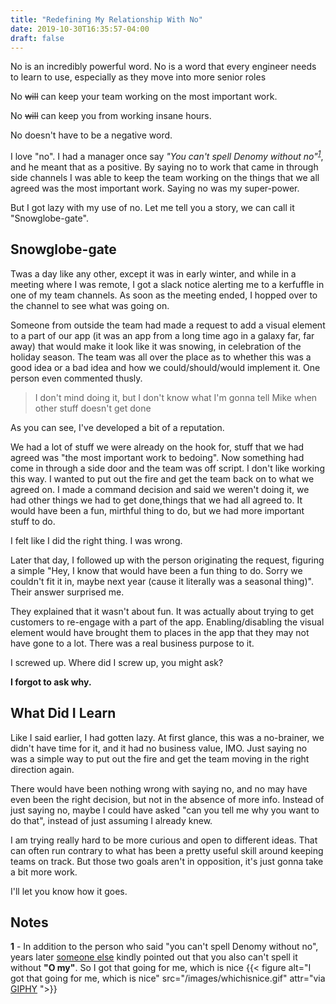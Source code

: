 ```yaml
---
title: "Redefining My Relationship With No"
date: 2019-10-30T16:35:57-04:00
draft: false
---
```


No is an incredibly powerful word. No is a word that every engineer needs to learn to use, especially as they move into more senior roles

No ~~will~~ can keep your team working on the most important work.

No ~~will~~ can keep you from working insane hours.

No doesn't have to be a negative word.

I love "no". I had a manager once say *"You can't spell Denomy without no"<sup><a href="#note1">1</a></sup>*, and he meant that as a positive. By saying no to work that came in through side channels I was able to keep the team working on the things that we all agreed was the most important work. Saying no was my super-power.

But I got lazy with my use of no. Let me tell you a story, we can call it "Snowglobe-gate".

## Snowglobe-gate
Twas a day like any other, except it was in early winter, and while in a meeting where I was remote, I got a slack notice alerting me to a kerfuffle in one of my team channels. As soon as the meeting ended, I hopped over to the channel to see what was going on.

Someone from outside the team had made a request to add a visual element to a part of our app (it was an app from a long time ago in a galaxy far, far away) that would make it look like it was snowing, in celebration of the holiday season. The team was all over the place as to whether this was a good idea or a bad idea and how we could/should/would implement it. One person even commented thusly.

> I don't mind doing it, but I don't know what I'm gonna tell Mike when other stuff doesn't get done

As you can see, I've developed a bit of a reputation.

We had a lot of stuff we were already on the hook for, stuff that we had agreed was "the most important work to bedoing". Now something had come in through a side door and the team was off script. I don't like working this way. I wanted to put out the fire and get the team back on to what we agreed on. I made a command decision and said we weren't doing it, we had other things we had to get done,things that we had all agreed to. It would have been a fun, mirthful thing to do, but we had more important stuff to do.

I felt like I did the right thing. I was wrong.

Later that day, I followed up with the person originating the request, figuring a simple "Hey, I know that would have been a fun thing to do. Sorry we couldn't fit it in, maybe next year (cause it literally was a seasonal thing)". Their answer surprised me. 

They explained that it wasn't about fun. It was actually about trying to get customers to re-engage with a part of the app. Enabling/disabling the visual element would have brought them to places in the app that they may not have gone to a lot. There was a real business purpose to it.

I screwed up. Where did I screw up, you might ask?

**I forgot to ask why.**

## What Did I Learn
Like I said earlier, I had gotten lazy. At first glance, this was a no-brainer, we didn't have time for it, and it had no business value, IMO. Just saying no was a simple way to put out the fire and get the team moving in the right direction again.

There would have been nothing wrong with saying no, and no may have even been the right decision, but not in the absence of more info. Instead of just saying no, maybe I could have asked "can you tell me why you want to do that", instead of just assuming I already knew.

I am trying really hard to be more curious and open to different ideas. That can often run contrary to what has been a pretty useful skill around keeping teams on track. But those two goals aren't in opposition, it's just gonna take a bit more work.

I'll let you know how it goes.


## Notes
<label id="note1">**1** - In addition to the person who said "you can't spell Denomy without no", years later [someone else](https://twitter.com/mrdavidjcole) kindly pointed out that you also can't spell it without **"O my"**. So I got that going for me, which is nice
{{< figure  alt="I got that going for me, which is nice" src="/images/whichisnice.gif" attr="via [GIPHY](https://giphy.com/gifs/reactiongifs-mrw-nice-akoqZXagYJkXe) ">}}